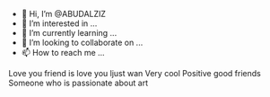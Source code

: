 - 👋 Hi, I’m @ABUDALZIZ
- 👀 I’m interested in ...
- 🌱 I’m currently learning ...
- 💞️ I’m looking to collaborate on ...
- 📫 How to reach me ...

<!---
ABUDALZIZ/ABUDALZIZ is a ✨ special ✨ repository because its `README.md` (this file) appears on your GitHub profile.
You can click the Preview link to take a look at your changes.
--->
Love you friend is love you ljust wan Very cool Positive good friends Someone who is passionate about art 
